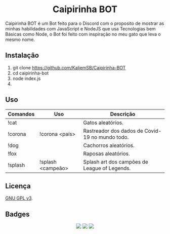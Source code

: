 
<h1 align="center">Caipirinha BOT</h1>

Caipirinha BOT é um Bot feito para o Discord com o proposito de mostrar as minhas habilidades com JavaScript e NodeJS que usa Tecnologias bem Básicas como Node, o Bot foi feito com inspiração no meu gato que leva o mesmo nome.

## Instalação

1) git clone https://github.com/KaliemSB/Caipirinha-BOT
2) cd caipirinha-bot
3) node index.js
4) 
## Uso

| Comandos | Uso | Descrição |
| ----- |---- | ---- |
| !cat|| Gatos aleatórios.|
| !corona|!corona <país>| Rastreador dos dados de Covid-19 no mundo todo.|
| !dog|| Cachorros aleatórios.|
| !fox|| Raposas aleatórios.|
| !splash|!splash <campeão> <numero>| Splash art dos campões de League of Legends.|

## Licença
[GNU GPL v3](https://www.gnu.org/licenses/gpl-3.0.en.html).

## Badges
<div align="center">
<img src="https://forthebadge.com/images/badges/contains-cat-gifs.svg">
<img src="https://forthebadge.com/images/badges/made-with-javascript.svg">
<img src="https://forthebadge.com/images/badges/makes-people-smile.svg">
</div>
